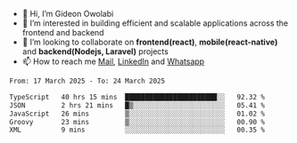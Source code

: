 - 👋 Hi, I’m Gideon Owolabi
- 👀 I’m interested in building efficient and scalable applications across the frontend and backend
- 💞️ I’m looking to collaborate on <b>frontend(react)</b>, <b>mobile(react-native)</b> and <b>backend(Nodejs, Laravel)</b> projects
- 📫 How to reach me <a href="mailto:gideoniyin2021@gmail.com">Mail</a>, <a href="https://www.linkedin.com/in/gideon-owolabi-9b667a232/">LinkedIn</a> and <a href="https://wa.me/2348055377085">Whatsapp</a>

<!---
gude1/gude1 is a ✨ special ✨ repository because its `README.md` (this file) appears on your GitHub profile.
You can click the Preview link to take a look at your changes.
--->

<!--START_SECTION:waka-->

```txt
From: 17 March 2025 - To: 24 March 2025

TypeScript   40 hrs 15 mins  ███████████████████████░░   92.32 %
JSON         2 hrs 21 mins   █▒░░░░░░░░░░░░░░░░░░░░░░░   05.41 %
JavaScript   26 mins         ▒░░░░░░░░░░░░░░░░░░░░░░░░   01.02 %
Groovy       23 mins         ▒░░░░░░░░░░░░░░░░░░░░░░░░   00.90 %
XML          9 mins          ░░░░░░░░░░░░░░░░░░░░░░░░░   00.35 %
```

<!--END_SECTION:waka-->

